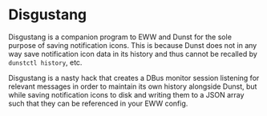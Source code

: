 # Disgustang
Disgustang is a companion program to EWW and Dunst for the sole purpose of
saving notification icons. This is because Dunst does not in any way save
notification icon data in its history and thus cannot be recalled by `dunstctl
history`, etc.

Disgustang is a nasty hack that creates a DBus monitor session listening for
relevant messages in order to maintain its own history alongside Dunst, but
while saving notification icons to disk and writing them to a JSON array such
that they can be referenced in your EWW config.
